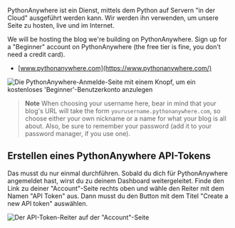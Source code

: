 PythonAnywhere ist ein Dienst, mittels dem Python auf Servern "in der Cloud" ausgeführt werden kann. Wir werden ihn verwenden, um unsere Seite zu hosten, live und im Internet.

We will be hosting the blog we're building on PythonAnywhere. Sign up for a "Beginner" account on PythonAnywhere (the free tier is fine, you don't need a credit card).

* [www.pythonanywhere.com](https://www.pythonanywhere.com/)

![Die PythonAnywhere-Anmelde-Seite mit einem Knopf, um ein kostenloses 'Beginner'-Benutzerkonto anzulegen](../deploy/images/pythonanywhere_beginner_account_button.png)

> **Note** When choosing your username here, bear in mind that your blog's URL will take the form `yourusername.pythonanywhere.com`, so choose either your own nickname or a name for what your blog is all about. Also, be sure to remember your password (add it to your password manager, if you use one).

## Erstellen eines PythonAnywhere API-Tokens

Das musst du nur einmal durchführen. Sobald du dich für PythonAnywhere angemeldet hast, wirst du zu deinem Dashboard weitergeleitet. Finde den Link zu deiner "Account"-Seite rechts oben und wähle den Reiter mit dem Namen "API Token" aus. Dann musst du den Button mit dem Titel "Create a new API token" auswählen.

![Der API-Token-Reiter auf der "Account"-Seite](../deploy/images/pythonanywhere_create_api_token.png)